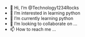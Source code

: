 - 👋 Hi, I’m @Technology1234Rocks
- 👀 I’m interested in learning python
- 🌱 I’m currently learning python
- 💞️ I’m looking to collaborate on ...
- 📫 How to reach me ...

<!---
Technology1234Rocks/Technology1234Rocks is a ✨ special ✨ repository because its `README.md` (this file) appears on your GitHub profile.
You can click the Preview link to take a look at your changes.
--->
